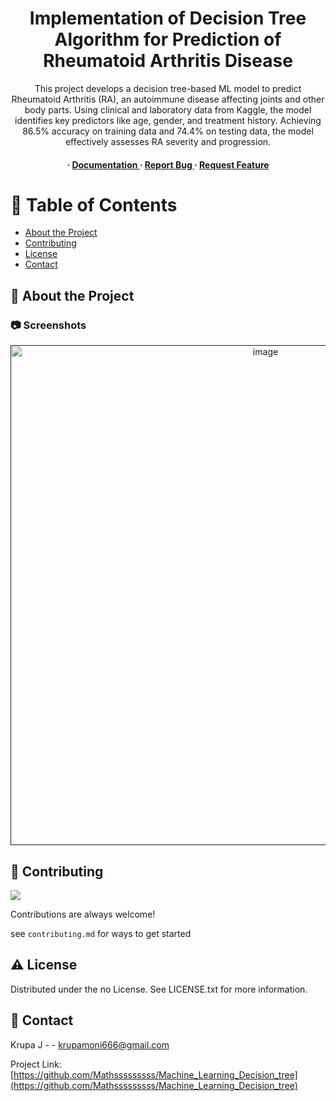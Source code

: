 <div align='center'>

<h1>Implementation of Decision Tree Algorithm for Prediction of Rheumatoid Arthritis Disease</h1>
<p>This project develops a decision tree-based ML model to predict Rheumatoid Arthritis (RA), an autoimmune disease affecting joints and other body parts. Using clinical and laboratory data from Kaggle, the model identifies key predictors like age, gender, and treatment history. Achieving 86.5% accuracy on training data and 74.4% on testing data, the model effectively assesses RA severity and progression.</p>

<h4> <span> · </span> <a href="https://github.com/Mathsssssssss/Machine_Learning_Decision_tree/blob/master/README.md"> Documentation </a> <span> · </span> <a href="https://github.com/Mathsssssssss/Machine_Learning_Decision_tree/issues"> Report Bug </a> <span> · </span> <a href="https://github.com/Mathsssssssss/Machine_Learning_Decision_tree/issues"> Request Feature </a> </h4>


</div>

# :notebook_with_decorative_cover: Table of Contents

- [About the Project](#star2-about-the-project)
- [Contributing](#wave-contributing)
- [License](#warning-license)
- [Contact](#handshake-contact)


## :star2: About the Project

### :camera: Screenshots
<div align="center"> <a href=""><img src="https://ijemr.vandanapublications.com/public/journals/2/submission_1317_1317_coverImage_en_US.jpg" alt='image' width='800'/></a> </div>



## :wave: Contributing

<a href="https://github.com/Mathsssssssss/Machine_Learning_Decision_tree/graphs/contributors"> <img src="https://contrib.rocks/image?repo=Louis3797/awesome-readme-template" /> </a>

Contributions are always welcome!

see `contributing.md` for ways to get started

## :warning: License

Distributed under the no License. See LICENSE.txt for more information.

## :handshake: Contact

Krupa J - - krupamoni666@gmail.com

Project Link: [https://github.com/Mathsssssssss/Machine_Learning_Decision_tree](https://github.com/Mathsssssssss/Machine_Learning_Decision_tree)
